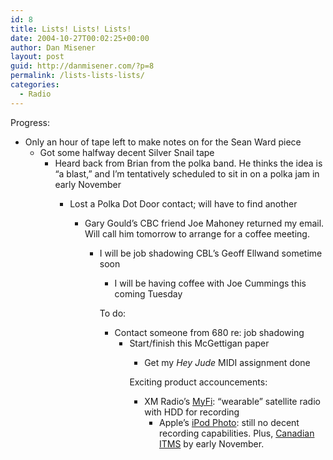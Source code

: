 ```yaml
---
id: 8
title: Lists! Lists! Lists!
date: 2004-10-27T00:02:25+00:00
author: Dan Misener
layout: post
guid: http://danmisener.com/?p=8
permalink: /lists-lists-lists/
categories:
  - Radio
---
```

Progress:

  * Only an hour of tape left to make notes on for the Sean Ward piece 
      * Got some halfway decent Silver Snail tape 
          * Heard back from Brian from the polka band. He thinks the idea is &#8220;a blast,&#8221; and I&#8217;m tentatively scheduled to sit in on a polka jam in early November 
              * Lost a Polka Dot Door contact; will have to find another
  
                  * Gary Gould&#8217;s CBC friend Joe Mahoney returned my email. Will call him tomorrow to arrange for a coffee meeting.</p> 
                      * I will be job shadowing CBL&#8217;s Geoff Ellwand sometime soon 
                          * I will be having coffee with Joe Cummings this coming Tuesday </ul> 
                            To do:
                            
                              * Contact someone from 680 re: job shadowing 
                                  * Start/finish this McGettigan paper 
                                      * Get my _Hey Jude_ MIDI assignment done </ul> 
                                        Exciting product accouncements:
                                        
                                          * XM Radio&#8217;s [MyFi](http://www.xmradio.com/myfi/): &#8220;wearable&#8221; satellite radio with HDD for recording 
                                              * Apple&#8217;s [iPod Photo](http://www.apple.com/ipodphoto/): still no decent recording capabilities. Plus, [Canadian ITMS](http://www.macminute.com/2004/10/26/euitms/) by early November. </ul>